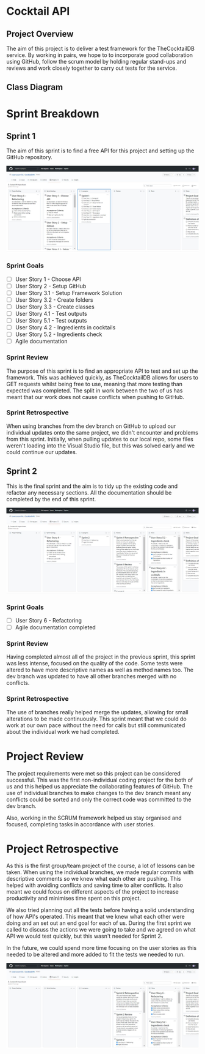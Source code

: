 # Cocktail API

## Project Overview

The aim of this project is to deliver a test framework for the TheCocktailDB service. By working in pairs, we hope to to incorporate good collaboration using GitHub, follow the scrum model by holding regular stand-ups and reviews and work closely together to carry out tests for the service.

## Class Diagram



# Sprint Breakdown

## Sprint 1

The aim of this sprint is to find a free API for this project and setting up the GitHub repository.

[![ProjectBoard_Sprint1](https://github.com/beancacamille/CocktailAPI/raw/dev/Images/ProjectBoard_Sprint1.JPG)](https://github.com/beancacamille/CocktailAPI/blob/dev/Images/ProjectBoard_Sprint1.JPG)

### Sprint Goals

* [ ] User Story 1 - Choose API
* [ ]  User Story 2 - Setup GitHub
* [ ] User Story 3.1 - Setup Framework Solution
* [ ] User Story 3.2 - Create folders
* [ ] User Story 3.3 - Create classes
* [ ] User Story 4.1 - Test outputs
* [ ] User Story 5.1 - Test outputs
* [ ] User Story 4.2 - Ingredients in cocktails
* [ ] User Story 5.2 - Ingredients check
* [ ] Agile documentation

### Sprint Review

The purpose of this sprint is to find an appropriate API to test and set up the framework. This was achieved quickly, as TheCocktailDB allows for users to GET requests whilst being free to use, meaning that more testing than expected was completed. The split in work between the two of us has meant that our work does not cause conflicts when pushing to GitHub.

### Sprint Retrospective

When using branches from the dev branch on GitHub to upload our individual updates onto the same project, we didn't encounter and problems from this sprint. Initially, when pulling updates to our local repo, some files weren't loading into the Visual Studio file, but this was solved early and we could continue our updates.

## Sprint 2

This is the final sprint and the aim is to tidy up the existing code and refactor any necessary sections. All the documentation should be completed by the end of this sprint.

[![ProjectBoard_Sprint2.JPG](https://github.com/beancacamille/CocktailAPI/raw/dev/Images/ProjectBoard_Sprint2.JPG)](https://github.com/beancacamille/CocktailAPI/blob/dev/Images/ProjectBoard_Sprint2.JPG)

### Sprint Goals

* [ ] User Story 6 - Refactoring
* [ ] Agile documentation completed

### Sprint Review

Having completed almost all of the project in the previous sprint, this sprint was less intense, focused on the quality of the code. Some tests were altered to have more descriptive names as well as method names too. The dev branch was updated to have all other branches merged with no conflicts.

### Sprint Retrospective

The use of branches really helped merge the updates, allowing for small alterations to be made continuously. This sprint meant that we could do work at our own pace without the need for calls but still communicated about the individual work we had completed.



# Project Review

The project requirements were met so this project can be considered successful. This was the first non-individual coding project for the both of us and this helped us appreciate the collaborating features of GitHub. The use of individual branches to make changes to the dev branch meant any conflicts could be sorted and only the correct code was committed to the dev branch.

Also, working in the SCRUM framework helped us stay organised and focused, completing tasks in accordance with user stories.

# Project Retrospective

As this is the first group/team project of the course, a lot of lessons can be taken. When using the individual branches, we made regular commits with descriptive comments so we knew what each other are pushing. This helped with avoiding conflicts and saving time to alter conflicts. It also meant we could focus on different aspects of the project to increase productivity and minimises time spent on this project.

We also tried planning out all the tests before having a solid understanding of how API's operated. This meant that we knew what each other were doing and an set out an end goal for each of us. During the first sprint we called to discuss the actions we were going to take and we agreed on what API we would test quickly, but this wasn't needed for Sprint 2.

In the future, we could spend more time focusing on the user stories as this needed to be altered and more added to fit the tests we needed to run.



[![ProjectBoard_Complete.JPG](https://github.com/beancacamille/CocktailAPI/raw/dev/Images/ProjectBoard_Complete.JPG)](https://github.com/beancacamille/CocktailAPI/blob/dev/Images/ProjectBoard_Complete.JPG)